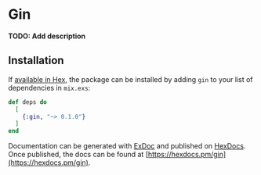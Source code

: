 # Gin

**TODO: Add description**

## Installation

If [available in Hex](https://hex.pm/docs/publish), the package can be installed
by adding `gin` to your list of dependencies in `mix.exs`:

```elixir
def deps do
  [
    {:gin, "~> 0.1.0"}
  ]
end
```

Documentation can be generated with [ExDoc](https://github.com/elixir-lang/ex_doc)
and published on [HexDocs](https://hexdocs.pm). Once published, the docs can
be found at [https://hexdocs.pm/gin](https://hexdocs.pm/gin).

